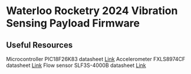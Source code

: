 # Waterloo Rocketry 2024 Vibration Sensing Payload Firmware

## Useful Resources
Microcontroller PIC18F26K83 datasheet [Link](https://ww1.microchip.com/downloads/aemDocuments/documents/MCU08/ProductDocuments/DataSheets/PIC18%28L%29F2526K83-Data-Sheet-DS40001943C.pdf)
Accelerometer FXLS8974CF datasheet [Link](https://www.nxp.com/docs/en/data-sheet/FXLS8974CF.pdf)
Flow sensor SLF3S-4000B datasheet [Link](https://sensirion.com/media/documents/5D69DA5A/6387516F/Sensirion_Liquid_Flow_Sensors_Datasheet_SLF3S-4000B.pdf)
